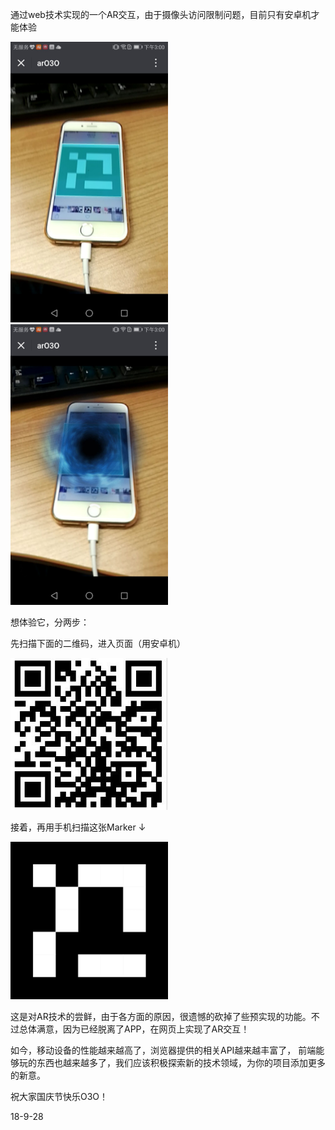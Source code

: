 通过web技术实现的一个AR交互，由于摄像头访问限制问题，目前只有安卓机才能体验

<img src="https://raw.githubusercontent.com/dwqdaiwenqi/arO3O/master/preview2.jpg" style="width:50%;"/>

<img src="https://raw.githubusercontent.com/dwqdaiwenqi/arO3O/master/preview1.jpg" style="width:50%;"/>

想体验它，分两步：

先扫描下面的二维码，进入页面（用安卓机）

<img src="https://raw.githubusercontent.com/dwqdaiwenqi/arO3O/master/qrx.jpg" style="width:50%;"/>

接着，再用手机扫描这张Marker ↓

<img src="https://raw.githubusercontent.com/dwqdaiwenqi/arO3O/master/markerx1.png" style="width:50%;"/>

这是对AR技术的尝鲜，由于各方面的原因，很遗憾的砍掉了些预实现的功能。不过总体满意，因为已经脱离了APP，在网页上实现了AR交互！

如今，移动设备的性能越来越高了，浏览器提供的相关API越来越丰富了， 前端能够玩的东西也越来越多了，我们应该积极探索新的技术领域，为你的项目添加更多的新意。

祝大家国庆节快乐O3O！

18-9-28
